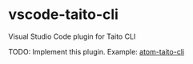 # vscode-taito-cli
Visual Studio Code plugin for Taito CLI

TODO: Implement this plugin. Example: [atom-taito-cli](https://atom.io/packages/atom-taito-cli)
